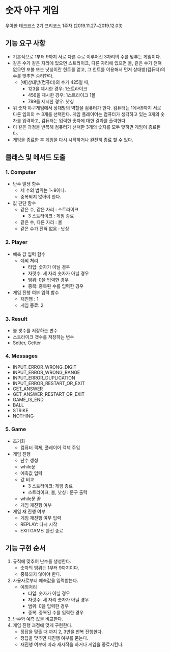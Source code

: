 # 숫자 야구 게임
우아한 테크코스 2기 프리코스 1주차 (2019.11.27~2019.12.03)

## 기능 요구 사항
* 기본적으로 1부터 9까지 서로 다른 수로 이루어진 3자리의 수를 맞추는 게임이다.
* 같은 수가 같은 자리에 있으면 스트라이크, 다른 자리에 있으면 볼, 같은 수가 전혀 없으면 포볼 또는 낫싱이란 힌트를 얻고, 그 힌트를 이용해서 먼저 상대방(컴퓨터)의 수를 맞추면 승리한다. 
    * [예]상대방(컴퓨터)의 수가 425일 때, 
        * 123을 제시한 경우: 1스트라이크
        * 456을 제시한 경우: 1스트라이크 1볼
        * 789를 제시한 경우: 낫싱
* 위 숫자 야구게임에서 상대방의 역할을 컴퓨터가 한다. 컴퓨터는 1에서9까지 서로 다른 임의의 수 3개를 선택한다. 게임 플레이어는 컴퓨터가 생각하고 있는 3개의 숫자를 입력하고, 컴퓨터는 입력한 숫자에 대한 결과를 출력한다.
* 이 같은 과정을 반복해 컴퓨터가 선택한 3개의 숫자를 모두 맞히면 게임이 종료된다.
* 게임을 종료한 후 게임을 다시 시작하거나 완전히 종료 할 수 있다.

## 클래스 및 메서드 도출
### 1. Computer
- 난수 발생 함수
    - 세 수의 범위는 1~9이다.
    - 중복되지 않아야 한다.
- 값 판단 함수
    - 같은 수, 같은 자리 : 스트라이크
        - 3 스트라이크 : 게임 종료
    - 같은 수, 다른 자리 : 볼
    - 같은 수가 전혀 없음 : 낫싱

### 2. Player
- 예측 값 입력 함수
    - 예외 처리
        - 타입: 숫자가 아닐 경우
        - 자릿수: 세 자리 숫자가 아닐 경우
        - 범위: 0을 입력한 경우
		- 중복: 중복된 수를 입력한 경우
- 게임 진행 여부 입력 함수
    - 재진행 : 1
    - 게임 종료: 2

### 3. Result
- 볼 갯수를 저장하는 변수
- 스트라이크 갯수를 저장하는 변수
- Setter, Getter

### 4. Messages
- INPUT_ERROR_WRONG_DIGIT 
- INPUT_ERROR_WRONG_RANGE 
- INPUT_ERROR_DUPLICATION 
- INPUT_ERROR_RESTART_OR_EXIT 
- GET_ANSWER 
- GET_ANSWER_RESTART_OR_EXIT 
- GAME_IS_END
- BALL
- STRIKE
- NOTHING

### 5. Game
- 초기화
    - 컴퓨터 객체, 플레이어 객체 주입
- 게임 진행
    - 난수 생성
    - while문
    - 예측값 입력
    - 값 비교
        - 3 스트라이크: 게임 종료
        - 스트라이크, 볼, 낫싱 : 문구 출력
    - while문 끝
    - 게임 재진행 여부
- 게임 재 진행 여부
    - 게임 재진행 여부 입력
    - REPLAY: 다시 시작
    - EXITGAME: 완전 종료

## 기능 구현 순서

1. 규칙에 맞추어 난수를 생성한다.
    - 숫자의 범위는 1부터 9까지이다.
    - 중복되지 않아야 한다.
2. 사용자로부터 예측값을 입력받는다. 
    - 예외처리
        - 타입: 숫자가 아닐 경우
        - 자릿수: 세 자리 숫자가 아닐 경우
        - 범위: 0을 입력한 경우
        - 중복: 중복된 수를 입력한 경우
3. 난수와 예측 값을 비교한다.
4. 게임 진행 과정에 맞게 구현한다.
    - 정답을 맞출 때 까지 2, 3번을 반복 진행한다.
    - 정답을 맞추면 재진행 여부를 묻는다.
    - 재진행 여부에 따라 재시작을 하거나 게임을 종료시킨다.


